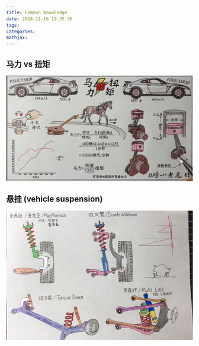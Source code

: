 ```yaml
---
title: Common Knowledge
date: 2024-11-16 19:35:36
tags:
categories:
mathjax:
---
```




## 马力 vs 扭矩

![image-20241116193639833](fiscal/image-20241116193639833.png)



## 悬挂 (vehicle suspension)

![image-20241116194036720](fiscal/image-20241116194036720.png)
